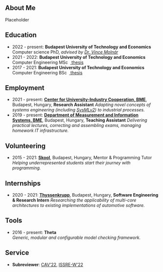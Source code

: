 ## <i class="fas fa-user fa-fw"></i> About Me
Placeholder

## <i class="fas fa-graduation-cap fa-fw"></i> Education
- 2022 - present: **Budapest University of Technology and Economics**  
  Computer science PhD, _advised by [Dr. Vince Molnár](http://mit.bme.hu/~molnarv/)_  
- 2021 - 2022: **Budapest University of Technology and Economics**  
  Computer Engineering MSc &nbsp;[<i class="fas fa-file-alt"></i>&nbsp;thesis](publications/mscthesis22.pdf)
- 2017 - 2021: **Budapest University of Technology and Economics**  
  Computer Engineering BSc &nbsp;[<i class="fas fa-file-alt"></i>&nbsp;thesis](publications/bscthesis20.pdf)

## <i class="fas fa-briefcase fa-fw"></i> Employment

- 2021 - present: [**Center for University-Industry Cooperation, BME**](https://fiek.bme.hu/english/), Budapest, Hungary, **Research Assistant**
  _Adapting novel concepts of systems engineering (including [SysMLv2](https://www.omgsysml.org/SysML-2.htm)) to industrial processes._
- 2019 - present: [**Department of Measurement and Information Systems, BME**](http://www.mit.bme.hu/eng/), Budapest, Hungary, **Teaching Assistant**
  _Delivering practical lectures, correcting and assembling exams, managing homework IT infrastructure._  

## <i class="fas fa-briefcase fa-fw"></i> Volunteering

- 2015 - 2021: [**Skool**](https://skool.org.hu/), Budapest, Hungary, Mentor & Programming Tutor
  _Helping underrepresented students start their journey with programming._

## <i class="fas fa-globe fa-fw"></i> Internships

- 2020 - 2021: [**Thyssenkrupp**](https://www.thyssenkrupp.hu/hu/), Budapest, Hungary, **Software Engineering & Research Intern**
  _Researching the applicability of multi-core architectures to existing implementations of automotive software._ 

## <i class="fas fa-desktop fa-fw"></i> Tools
- 2016 - present: **Theta** [<i class="fab fa-github"></i>](https://github.com/ftsrg/theta)  
  _Generic, modular and configurable model checking framework._

<!-- ## <i class="fas fa-file-alt fa-fw"></i> Selected Publications -->

## <i class="fas fa-university fa-fw"></i> Service
- **Subreviewer**: [CAV'22](http://i-cav.org/2022/), [ISSRE-W'22](https://issre2022.github.io/)